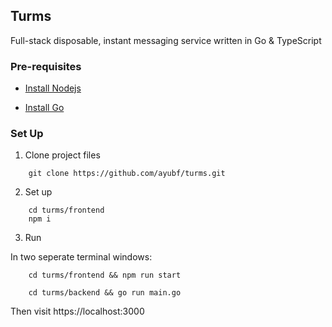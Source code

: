 ## Turms
Full-stack disposable, instant messaging service written in Go &amp; TypeScript

### Pre-requisites

- [Install Nodejs](https://nodejs.org/en)

- [Install Go](https://go.dev/)

### Set Up 

1. Clone project files

```shell
    git clone https://github.com/ayubf/turms.git
```

2. Set up

```shell 
    cd turms/frontend
    npm i
```
3. Run 

In two seperate terminal windows:

```
    cd turms/frontend && npm run start
```

```
    cd turms/backend && go run main.go
```
Then visit https://localhost:3000
